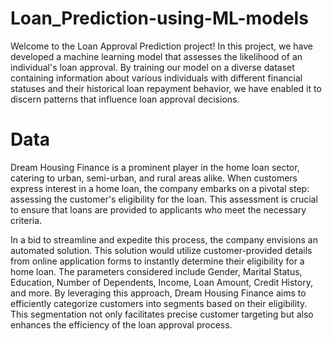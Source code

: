 # Loan_Prediction-using-ML-models
Welcome to the Loan Approval Prediction project!
In this project, we have developed a machine learning model that assesses the likelihood of an individual's loan approval.
By training our model on a diverse dataset containing information about various individuals with different financial statuses
and their historical loan repayment behavior, we have enabled it to discern patterns that influence loan approval decisions.

# Data
Dream Housing Finance is a prominent player in the home loan sector, catering to urban, semi-urban, and rural areas alike. When customers express interest in a home loan, the company embarks on a pivotal step: assessing the customer's eligibility for the loan. This assessment is crucial to ensure that loans are provided to applicants who meet the necessary criteria.

In a bid to streamline and expedite this process, the company envisions an automated solution. This solution would utilize customer-provided details from online application forms to instantly determine their eligibility for a home loan. The parameters considered include Gender, Marital Status, Education, Number of Dependents, Income, Loan Amount, Credit History, and more. By leveraging this approach, Dream Housing Finance aims to efficiently categorize customers into segments based on their eligibility. This segmentation not only facilitates precise customer targeting but also enhances the efficiency of the loan approval process.

